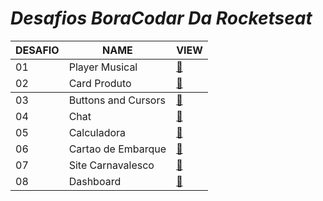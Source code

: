 # *Desafios BoraCodar Da Rocketseat*

<table>
        <thead>
            <tr>
                <th>DESAFIO</th>
                <th>NAME</th>
                <th>VIEW</th>
            </tr>
        </thead>
        <tbody>
            <tr>
                <td>01</td>
                <td>Player Musical</td>
                <td><a href="desafio 01 player musical">🔗</a></td>
            </tr>
            <tr>
                <td>02</td>
                <td>Card Produto</td>
                <td><a href="desafio 02 card produto">🔗</a></td>
            </tr>
        </tbody>
            <tr>
                <td>03</td>
                <td>Buttons and Cursors</td>
                <td><a href="desafio 03 button and cursors">🔗</a></td>
            </tr>
            <tr>
                <td>04</td>
                <td>Chat</td>
                <td><a href="desafio 04 chat">🔗</a></td>
            </tr>
            <tr>
                <td>05</td>
                <td>Calculadora</td>
                <td><a href="desafio 05 calculadora">🔗</a></td>
            </tr>
             <tr>
                <td>06</td>
                <td>Cartao de Embarque</td>
                <td><a href="desafio 06 cartao embarque">🔗</a></td>
            </tr>
            <tr>
                <td>07</td>
                <td>Site Carnavalesco</td>
                <td><a href="desafio 07 site carnaval">🔗</a></td>
            </tr>
            <tr>
                <td>08</td>
                <td>Dashboard</td>
                <td><a href="desafio 08 dashboard">🔗</a></td>
            </tr>     
    </table>
